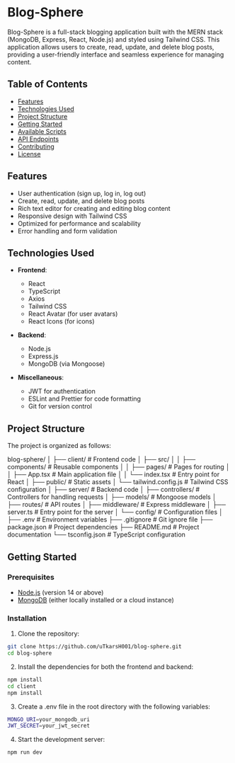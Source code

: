 # Blog-Sphere

Blog-Sphere is a full-stack blogging application built with the MERN stack (MongoDB, Express, React, Node.js) and styled using Tailwind CSS. This application allows users to create, read, update, and delete blog posts, providing a user-friendly interface and seamless experience for managing content.

## Table of Contents

- [Features](#features)
- [Technologies Used](#technologies-used)
- [Project Structure](#project-structure)
- [Getting Started](#getting-started)
- [Available Scripts](#available-scripts)
- [API Endpoints](#api-endpoints)
- [Contributing](#contributing)
- [License](#license)

## Features

- User authentication (sign up, log in, log out)
- Create, read, update, and delete blog posts
- Rich text editor for creating and editing blog content
- Responsive design with Tailwind CSS
- Optimized for performance and scalability
- Error handling and form validation

## Technologies Used

- **Frontend**:
  - React
  - TypeScript
  - Axios
  - Tailwind CSS
  - React Avatar (for user avatars)
  - React Icons (for icons)

- **Backend**:
  - Node.js
  - Express.js
  - MongoDB (via Mongoose)

- **Miscellaneous**:
  - JWT for authentication
  - ESLint and Prettier for code formatting
  - Git for version control

## Project Structure

The project is organized as follows:

blog-sphere/ │ ├── client/ # Frontend code │ ├── src/ │ │ ├── components/ # Reusable components │ │ ├── pages/ # Pages for routing │ │ ├── App.tsx # Main application file │ │ └── index.tsx # Entry point for React │ ├── public/ # Static assets │ └── tailwind.config.js # Tailwind CSS configuration │ ├── server/ # Backend code │ ├── controllers/ # Controllers for handling requests │ ├── models/ # Mongoose models │ ├── routes/ # API routes │ ├── middleware/ # Express middleware │ ├── server.ts # Entry point for the server │ └── config/ # Configuration files │ ├── .env # Environment variables ├── .gitignore # Git ignore file ├── package.json # Project dependencies ├── README.md # Project documentation └── tsconfig.json # TypeScript configuration



## Getting Started

### Prerequisites

- [Node.js](https://nodejs.org/) (version 14 or above)
- [MongoDB](https://www.mongodb.com/) (either locally installed or a cloud instance)

### Installation

1. Clone the repository:

```bash
git clone https://github.com/uTkarsH001/blog-sphere.git
cd blog-sphere
```

2. Install the dependencies for both the frontend and backend:

 ```bash
npm install
cd client
npm install
```

3. Create a .env file in the root directory with the following variables:

```bash
MONGO_URI=your_mongodb_uri
JWT_SECRET=your_jwt_secret
```

4. Start the development server:

```bash
npm run dev
```




